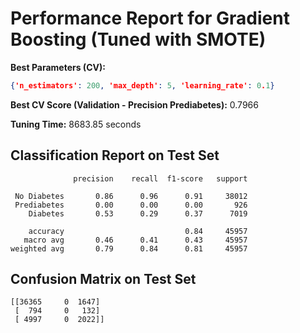 # Performance Report for Gradient Boosting (Tuned with SMOTE)

**Best Parameters (CV):**
```json
{'n_estimators': 200, 'max_depth': 5, 'learning_rate': 0.1}
```

**Best CV Score (Validation - Precision Prediabetes):** 0.7966

**Tuning Time:** 8683.85 seconds

## Classification Report on Test Set
```
              precision    recall  f1-score   support

 No Diabetes       0.86      0.96      0.91     38012
 Prediabetes       0.00      0.00      0.00       926
    Diabetes       0.53      0.29      0.37      7019

    accuracy                           0.84     45957
   macro avg       0.46      0.41      0.43     45957
weighted avg       0.79      0.84      0.81     45957
```

## Confusion Matrix on Test Set
```
[[36365     0  1647]
 [  794     0   132]
 [ 4997     0  2022]]
```

